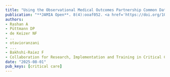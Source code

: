 ```yaml
---
title: "Using the Observational Medical Outcomes Partnership Common Data Model for a multi-registry intensive care unit benchmarking federated analysis: lessons learned"
publication: "**JAMIA Open**. 8(4):ooaf052. <a href='https://doi.org/10.1093/jamiaopen/ooaf052' target='_blank' rel='noopener noreferrer'>10.1093/jamiaopen/ooaf052</a>"
authors:
- Rashan A
- Püttmann DP
- de Keizer NF
- ..
- otavioranzani
- ...
- Bakhshi-Raiez F
- Collaboration for Research, Implementation and Training in Critical Care—Asia and Africa Investigators, and the Dutch National Intensive Care Registry
date: "2025-08-01"
pub_keys: [critical care]
---
```

